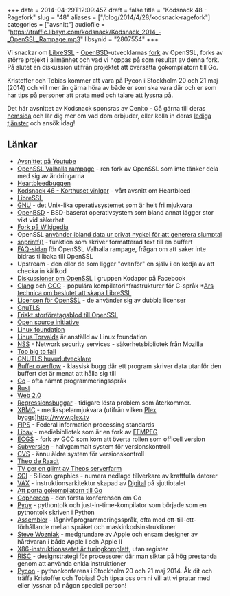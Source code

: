 +++
date = 2014-04-29T12:09:45Z
draft = false
title = "Kodsnack 48 - Ragefork"
slug = "48"
aliases = ["/blog/2014/4/28/kodsnack-ragefork"]
categories = ["avsnitt"]
audiofile = "https://traffic.libsyn.com/kodsnack/Kodsnack_2014_-_OpenSSL_Rampage.mp3"
libsynid = "2807554"
+++

Vi snackar om [LibreSSL](http://www.libressl.org) - [OpenBSD](http://www.openbsd.org)-utvecklarnas [fork](https://en.wikipedia.org/wiki/Fork_%28software_development%29#Etymology%29) av OpenSSL, forks av större projekt i allmänhet och vad vi hoppas på som resultat av denna fork. På slutet en diskussion utifrån projektet att översätta gokompilatorn till Go.

Kristoffer och Tobias kommer att vara på Pycon i Stockholm 20 och 21 maj (2014) och vill mer än gärna höra av både er som ska vara där och er som har tips på personer att prata med och talare att lyssna på.

Det här avsnittet av Kodsnack sponsras av Cenito - Gå gärna till deras [hemsida](http://cenito.se) och lär dig mer om vad dom erbjuder, eller kolla in deras [lediga tjänster](http://cenito.se/job) och ansök idag!

## Länkar ##

* [Avsnittet på Youtube](https://www.youtube.com/watch?v=cqLkUBZWLBc)
* [OpenSSL Valhalla rampage](http://opensslrampage.org) - ren fork av OpenSSL som inte tänker dela med sig av ändringarna
* [Heartbleedbuggen](http://heartbleed.com)
* [Kodsnack 46 - Korthuset vinlgar](http://kodsnack.se/blog/2014/4/13/kodsnack-46-korthuset-vinglar) - vårt avsnitt om Heartbleed
* [LibreSSL](http://www.libressl.org)
* [GNU](http://www.gnu.org) - det Unix-lika operativsystemet som är helt fri mjukvara
* [OpenBSD](http://www.openbsd.org) - BSD-baserat operativsystem som bland annat lägger stor vikt vid säkerhet 
* [Fork på Wikipedia](https://en.wikipedia.org/wiki/Fork_%28software_development%29#Etymology)
* OpenSSL [använder ibland data ur privat nyckel för att generera slumptal](http://marc.info/?l=openbsd-cvs&m=139773689013690&w=2)
* [snprintf()](http://www.cplusplus.com/reference/cstdio/snprintf/) - funktion som skriver formatterad text till en buffert
* [FAQ-sidan](http://opensslrampage.org/faq) för OpenSSL Valhalla rampage, frågan om att saker inte bidras tillbaka till OpenSSL
* Upstream - den eller de som ligger "ovanför" en själv i en kedja av att checka in källkod
* [Diskussioner om OpenSSL](https://www.facebook.com/groups/utvecklare.stockholm/search/?query=openssl) i gruppen Kodapor på Facebook
* [Clang](http://en.wikipedia.org/wiki/Clang) och [GCC](http://en.wikipedia.org/wiki/GNU_Compiler_Collection) - populära kompilatorinfrastrukturer för C-språk
*[Ars technica om beslutet att skapa LibreSSL](http://arstechnica.com/information-technology/2014/04/openssl-code-beyond-repair-claims-creator-of-libressl-fork/)
* [Licensen för OpenSSL](https://www.openssl.org/source/license.html) - de använder sig av dubbla licenser
* [GnuTLS](http://www.gnutls.org)
* [Friskt storföretagablod till OpenSSL](http://www.linuxfoundation.org/news-media/announcements/2014/04/amazon-web-services-cisco-dell-facebook-fujitsu-google-ibm-intel)
* [Open source initiative](http://opensource.org)
* [Linux foundation](http://www.linuxfoundation.org)
* [Linus Torvalds](http://en.wikipedia.org/wiki/Linus_torvalds) är anställd av Linux foundation
* [NSS](https://developer.mozilla.org/en-US/docs/Mozilla/Projects/NSS) - Network security services - säkerhetsbibliotek från Mozilla
* [Too big to fail](http://en.wikipedia.org/wiki/Too_big_to_fail)
* [GNUTLS huvudutvecklare](http://gnutls.org/contrib.html)
* [Buffer overflow](http://en.wikipedia.org/wiki/Buffer_overflow) - klassisk bugg där ett program skriver data utanför den buffert det är menat att hålla sig till
* [Go](http://en.wikipedia.org/wiki/Buffer_overflow) - ofta nämnt programmeringsspråk
* [Rust](http://www.rust-lang.org)
* [Web 2.0](http://en.wikipedia.org/wiki/Web_2.0)
* [Regressionsbuggar](https://groups.google.com/forum/#!topic/mozilla.dev.platform/foP6HNPtdg0) - tidigare lösta problem som återkommer.
* [XBMC](http://xbmc.org) - mediaspelarmjukvara (utifrån vilken [Plex](http://www.plex.tv) byggs)http://www.plex.tv
* [FIPS](http://en.wikipedia.org/wiki/Federal_Information_Processing_Standards) - Federal information processing standards
* [Libav](http://libav.org) - mediebibliotek som är en fork av [FFMPEG](http://www.ffmpeg.org)
* [ECGS](http://en.wikipedia.org/wiki/GNU_Compiler_Collection#EGCS_Fork) - fork av GCC som kom att överta rollen som officell version
* [Subversion](http://en.wikipedia.org/wiki/Apache_Subversion) - halvgammalt system för versionskontroll
* [CVS](http://en.wikipedia.org/wiki/Concurrent_Versions_System) - ännu äldre system för versionskontroll
* [Theo de Raadt](http://en.wikipedia.org/wiki/Theo_de_Raadt)
* [TV ger en glimt av Theos serverfarm](https://www.youtube.com/watch?v=BlgdvSNpi60&feature=youtu.be)
* [SGI](http://en.wikipedia.org/wiki/Silicon_Graphics) - Silicon graphics - numera nedlagd tillverkare av kraftfulla datorer
* [VAX](http://en.wikipedia.org/wiki/Vax) - instruktionsarkitektur skapad av [Digital](http://en.wikipedia.org/wiki/Digital_Equipment_Corporation) på sjuttiotalet
* [Att porta gokompilatorn till Go](http://gophercon.sourcegraph.com/post/83820197495/russ-cox-porting-the-go-compiler-from-c-to-go)
* [Gophercon](http://gophercon.com) - den första konferensen om Go
* [Pypy](http://pypy.org) - pythontolk och just-in-time-kompilator som började som en pythontolk skriven i Python
* [Assembler](http://en.wikipedia.org/wiki/Assembly_language) - lågnivåprogrammeringsspråk, ofta med ett-till-ett-förhållande mellan språket och maskinkodsinstruktioner
* [Steve Wozniak](http://en.wikipedia.org/wiki/Steve_Wozniak) - medgrundare av Apple och ensam designer av hårdvaran i både Apple I och Apple II
* [X86-instruktionssetet är turingkomplett](http://mainisusuallyafunction.blogspot.se/2014/02/x86-is-turing-complete-with-no-registers.html), utan register
* [RISC](http://en.wikipedia.org/wiki/Reduced_instruction_set_computing) - designstrategi för processorer där man siktar på hög prestanda genom att använda enkla instruktioner
* [Pycon](http://2014.pycon.se) - pythonkonferens i Stockholm 20 och 21 maj 2014. Åk dit och träffa Kristoffer och Tobias! Och tipsa oss om ni vill att vi pratar med eller lyssnar på någon speciell person!


